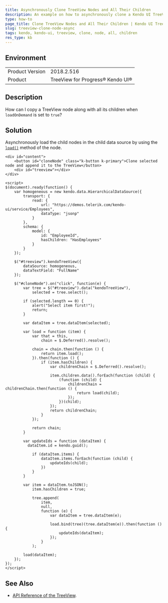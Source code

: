 ```yaml
---
title: Asynchronously Clone TreeView Nodes and All Their Children
description: An example on how to asynchronously clone a Kendo UI TreeView node together with all its children.
type: how-to
page_title: Clone TreeView Nodes and All Their Children | Kendo UI TreeView for jQuery
slug: treeview-clone-node-async
tags: kendo, kendo-ui, treeview, clone, node, all, children
res_type: kb
---
```


## Environment

<table>
	<tr>
		<td>Product Version</td>
		<td>2018.2.516</td>
	</tr>
	<tr>
		<td>Product</td>
		<td>TreeView for Progress® Kendo UI®</td>
	</tr>
</table>

## Description

How can I copy a TreeView node along with all its children when `loadOnDemand` is set to `true`?

## Solution

Asynchronously load the child nodes in the child data source by using the [`load()`](https://docs.telerik.com/kendo-ui/api/javascript/data/node/methods/load) method of the node.

```dojo
<div id="content">
    <button id="cloneNode" class="k-button k-primary">Clone selected node and append it to the TreeView</button>
    <div id="treeview"></div>
</div>

<script>
$(document).ready(function() {
    var homogeneous = new kendo.data.HierarchicalDataSource({
        transport: {
            read: {
                url: "https://demos.telerik.com/kendo-ui/service/Employees",
                dataType: "jsonp"
            }
        },
        schema: {
            model: {
                id: "EmployeeId",
                hasChildren: "HasEmployees"
            }
        }
    });

    $("#treeview").kendoTreeView({
        dataSource: homogeneous,
        dataTextField: "FullName"
    });

    $("#cloneNode").on("click", function(e) {
        var tree = $("#treeview").data("kendoTreeView"),
            selected = tree.select();

        if (selected.length == 0) {
            alert("Select item first!");
            return;
        }

        var dataItem = tree.dataItem(selected);

        var load = function (item) {
            var that = this,
                chain = $.Deferred().resolve();

            chain = chain.then(function () {
                return item.load();
            }).then(function () {
                if (item.hasChildren) {
                    var childrenChain = $.Deferred().resolve();

                    item.children.data().forEach(function (child) {
                        (function (child) {
                            childrenChain = childrenChain.then(function () {
                                return load(child);
                            });
                        })(child);
                    });
                    return childrenChain;
                }
            });

            return chain;
        }

        var updateIds = function (dataItem) {
          dataItem.id = kendo.guid();

            if (dataItem.items) {
                dataItem.items.forEach(function (child) {
                    updateIds(child);
                })
            }
        }

        var item = dataItem.toJSON();
            item.hasChildren = true;

            tree.append(
                item,
                null,
                function (e) {
                    var dataItem = tree.dataItem(e);

                    load.bind(tree)(tree.dataItem(e)).then(function () {
                        updateIds(dataItem);
                    });
                }
            );

        load(dataItem);
    });
});
</script>
```

## See Also

* [API Reference of the TreeView](https://docs.telerik.com/kendo-ui/api/javascript/ui/treeview).
